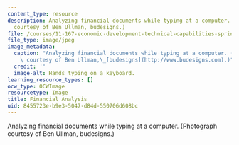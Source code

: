 ```yaml
---
content_type: resource
description: Analyzing financial documents while typing at a computer. (Photograph
  courtesy of Ben Ullman, budesigns.)
file: /courses/11-167-economic-development-technical-capabilities-spring-2004/8455723eb9e35047d84d550706d608bc_11-167s04.jpg
file_type: image/jpeg
image_metadata:
  caption: "Analyzing financial documents while typing at a computer. (Photograph\
    \ courtesy of Ben Ullman,\_[budesigns](http://www.budesigns.com).)"
  credit: ''
  image-alt: Hands typing on a keyboard.
learning_resource_types: []
ocw_type: OCWImage
resourcetype: Image
title: Financial Analysis
uid: 8455723e-b9e3-5047-d84d-550706d608bc
---
```

Analyzing financial documents while typing at a computer. (Photograph courtesy of Ben Ullman, budesigns.)

